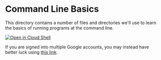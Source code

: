 # Command Line Basics

This directory contains a number of files and directories we'll use to learn
the basics of running programs at the command line.

[![Open in Cloud Shell](https://gstatic.com/cloudssh/images/open-btn.svg)](https://ssh.cloud.google.com/cloudshell/editor?cloudshell_git_repo=https%3A%2F%2Fgithub.com%2Froguelynn%2Fcli-basics&shellonly=true&cloudshell_tutorial=shell.md)

If you are signed into multiple Google accounts, you may instead have better luck
using [this link](https://ssh.cloud.google.com/cloudshell/editor?cloudshell_git_repo=https%3A%2F%2Fgithub.com%2Froguelynn%2Fcli-basics&shellonly=true&authuser=1&cloudshell_tutorial=shell.md).
